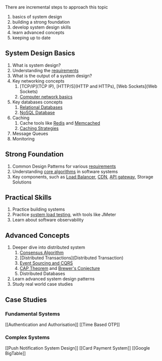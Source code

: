 There are incremental steps to approach this topic
1. basics of system design
2. building a strong foundation
3. develop system design skills
4. learn advanced concepts
5. keeping up to date

## System Design Basics
1. What is system design?
2. Understanding the [requirements](System%20Design%20Requirements.md)
3. What is the output of a system design?
4. Key networking concepts
	1. [TCP/IP](TCP IP), [HTTP/S](HTTP and HTTPs), [Web Sockets](Web Sockets)
	2. [Computer network basics](Computer%20Network.md)
5. Key databases concepts
	1. [Relational Databases](Relational%20Database)
	2. [NoSQL Database](NoSQL%20Database)
6. Caching 
	1. Cache tools like [Redis](Redis.md) and [Memcached](Memchached.md)
	2. [Caching Strategies](Caching%20Strategies.md)
7. Message Queues
8. Monitoring
## Strong Foundation
1. Common Design Patterns for various [requirements](System%20Design%20Requirements.md)
2. Understanding [core algorithms](Common%20Algorithms.md) in software systems
3. Key components, such as [Load Balancer](Load%20Balancer.md), [CDN](CDN.md), [API gateway](API%20Gateway), Storage Solutions
## Practical Skills
1. Practice building systems
2. Practice [system load testing](System%20Load%20Testing), with tools like JMeter
3. Learn about software observability
## Advanced Concepts
1. Deeper dive into distributed system
	1. [Consensus Algorithm](Consensus%20Algorithm)
	2. [Distributed Transactions](Distributed Transaction)
	3. [Event Sourcing and CQRS](Event%20Sourcing)
	4. [CAP Theorem](CAP%20Theorem) and [Brewer's Conjecture](Brewer's%20Conjecture.md)
	5. Distributed Databases 
2. Learn advanced system design patterns
3. Study real world case studies
## Case Studies
### Fundamental Systems
[[Authentication and Authorisation]]
[[Time Based OTP]]
### Complex Systems
[[Push Notification System Design]]
[[Card Payment System]]
[[Google BigTable]]